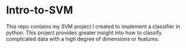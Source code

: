 # Intro-to-SVM
This repo contains my SVM project I created to implement a classifier in python. This project provides greater insight into how to classify complicated data with a high degree of dimensions or features. 
